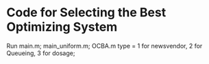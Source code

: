 # Code for Selecting the Best Optimizing System

Run main.m; main_uniform.m; OCBA.m
type = 1 for newsvendor, 2 for Queueing, 3 for dosage;